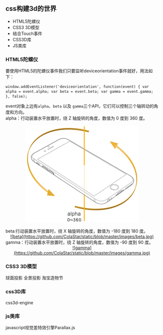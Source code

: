 ## css构建3d的世界

- HTML5陀螺仪  
- CSS3 3D模型  
- 结合Touch事件  
- CSS3D库  
- JS类库  
### HTML5陀螺仪

要使用HTML5的陀螺仪事件我们只要监听deviceorientation事件就好，用法如下：
```
window.addEventListener('deviceorientation', function(event) { var alpha = event.alpha; var beta = event.beta; var gamma = event.gamma; }, false);
```
event对象上边有```alpha```、```beta``` 以及 ```gamma```三个API，它们可以控制三个轴转动的角度和方向。  
alpha：行动装置水平放置时，绕 Z 轴旋转的角度，数值为 0 度到 360 度。  <div align="center">
<a data-fancybox title="" href="https://github.com/ColaStar/static/blob/master/images/alpha.jpg">![alpha](https://github.com/ColaStar/static/blob/master/images/alpha.jpg)</a>
</div>
beta:行动装置水平放置时，绕 X 轴旋转的角度，数值为 -180 度到 180 度。
<div align="center">
<a data-fancybox title="" href="https://github.com/ColaStar/static/blob/master/images/beta.jpg">![beta](https://github.com/ColaStar/static/blob/master/images/beta.jpg)</a>
</div>
gamma：行动装置水平放置时，绕 Z 轴旋转的角度，数值为 -90 度到 90 度。
<div align="center">
<a data-fancybox title="" href="https://github.com/ColaStar/static/blob/master/images/gamma.jpg">![gamma](https://github.com/ColaStar/static/blob/master/images/gamma.jpg)</a>
</div>

### CSS3 3D模型
球面投影
全景投影
淘宝造物节

### css3D库
css3d-engine
### js类库
javascript视觉差特效引擎Parallax.js


